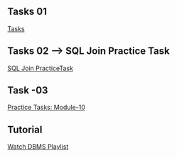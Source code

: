 ## Tasks 01

[Tasks](https://docs.google.com/document/d/1yxfMf68CPgHahza6aAkL_eauCsNeoEc9uwbHPNuR-RM/edit?usp=sharing)

## Tasks 02 --> SQL Join Practice Task

[SQL Join PracticeTask](https://like-frog-b41.notion.site/SQL-Join-Practice-Task-27ac979408f5477da80de4ab299f9225?pvs=4)

## Task -03

[Practice Tasks: Module-10](https://docs.google.com/document/d/1Fe4H_3XjUI030X7IFfHXmOYG-IVXQL4LYKtO47Ny9Pg/edit?usp=sharing)

## Tutorial

[Watch DBMS Playlist](https://www.youtube.com/watch?v=XQ_6G0iCyMQ&list=PLwvrYc43l1MxAEOI_KwGe8l42uJxMoKeS)
